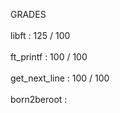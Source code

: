 GRADES
<br />
<br />
  libft : 125 / 100 <br />
  <br />
  ft_printf : 100 / 100 <br />
  <br />
  get_next_line : 100 / 100 <br />
  <br />
  born2beroot : 
